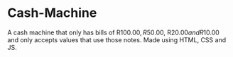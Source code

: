 # Cash-Machine
A cash machine that only has bills of R$100.00, R$50.00, R$20.00 and R$10.00  and only accepts values that use those notes.
Made using HTML, CSS and JS.
